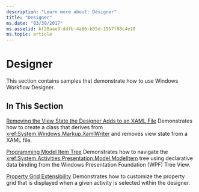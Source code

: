 ```yaml
---
description: "Learn more about: Designer"
title: "Designer"
ms.date: "03/30/2017"
ms.assetid: bf28aae3-ddfb-4a86-b55d-1957f08c4e10
ms.topic: article
---
```

# Designer

This section contains samples that demonstrate how to use Windows Workflow Designer.

## In This Section

 [Removing the View State the Designer Adds to an XAML File](removing-the-view-state-the-designer-adds-to-an-xaml-file.md)
 Demonstrates how to create a class that derives from <xref:System.Windows.Markup.XamlWriter> and removes view state from a XAML file.

 [Programming Model Item Tree](programming-model-item-tree.md)
 Demonstrates how to navigate the <xref:System.Activities.Presentation.Model.ModelItem> tree using declarative data binding from the Windows Presentation Foundation (WPF) Tree View.

 [Property Grid Extensibility](property-grid-extensibility.md)
 Demonstrates how to customize the property grid that is displayed when a given activity is selected within the designer.
